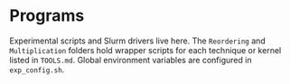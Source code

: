 # Programs

Experimental scripts and Slurm drivers live here. The `Reordering` and `Multiplication` folders hold wrapper scripts for each technique or kernel listed in `TOOLS.md`. Global environment variables are configured in `exp_config.sh`.
